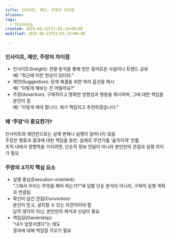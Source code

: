 ```yaml
---
title: 인사이트, 제안, 주장의 차이점
aliases: 
tags:
  - thinking
created: 2025-06-23T21:01:14+09:00
modified: 2025-06-23T21:01:15+09:00

---
```

### 인사이트, 제안, 주장의 차이점

- 인사이트(Insight): 관찰·분석을 통해 얻은 흥미로운 사실이나 트렌드 공유  
  예) “최근에 이런 현상이 있더라.”
- 제안(Suggestion): 문제 해결을 위한 여러 옵션을 제시  
  예) “이렇게 해보는 건 어떨까요?”
- 주장(Assertion): 구체적이고 명확한 방향성과 행동을 제시하며, 그에 대한 책임을 본인이 짐  
  예) “이렇게 해야 합니다. 제가 책임지고 추진하겠습니다.”

### 왜 ‘주장’이 중요한가?

인사이트와 제안만으로는 실제 변화나 실행이 일어나지 않음  
주장은 행동과 결과에 대한 책임을 동반, 실제로 무언가를 ‘움직이게’ 만듦  
조직 내에서 영향력을 가지려면, 단순히 정보 전달이 아니라 본인만의 관점과 실행 의지가 필요  

### 주장의 3가지 핵심 요소

- 실행 중심(Execution-oriented):  
  “그래서 우리는 무엇을 해야 하는가?”에 답함 단순 분석이 아니라, 구체적 실행 계획과 연결됨  
- 확신이 담긴 관점(Conviction):  
  본인이 믿고, 설득할 수 있는 의견이어야 함  
  남의 생각이 아닌, 본인만의 해석과 신념이 중요  
- 책임감(Ownership):  
  “내가 앞장서겠다”는 태도  
  결과에 대해 책임질 각오가 필요  